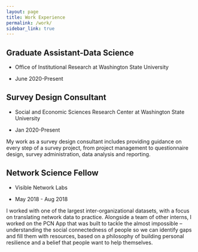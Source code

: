 ```yaml
---
layout: page
title: Work Experience
permalink: /work/
sidebar_link: true
---
```


## Graduate Assistant-Data Science 
<ul>
<li><p>Office of Institutional Research at Washington State University</p></li>
<li><p>June 2020-Present</p></li>
</ul>


## Survey Design Consultant 
<ul>
<li><p>Social and Economic Sciences Research Center at Washington State University</p></li>
<li><p>Jan 2020-Present</p></li>
</ul>


My work as a survey design consultant includes providing guidance on every step of a survey project, from project management to questionnaire design, survey administration, data analysis and reporting. 

## Network Science Fellow
<ul>
<li><p>Visible Network Labs</p></li>
<li><p>May 2018 - Aug 2018</p></li>
</ul>

I worked with one of the largest inter-organizational datasets, with a focus on translating network data to practice. Alongside a team of other interns, I worked on the PCN App that was built to tackle the almost impossible – understanding the social connectedness of people so we can identify gaps and fill them with resources, based on a philosophy of building personal resilience and a belief that people want to help themselves. 



